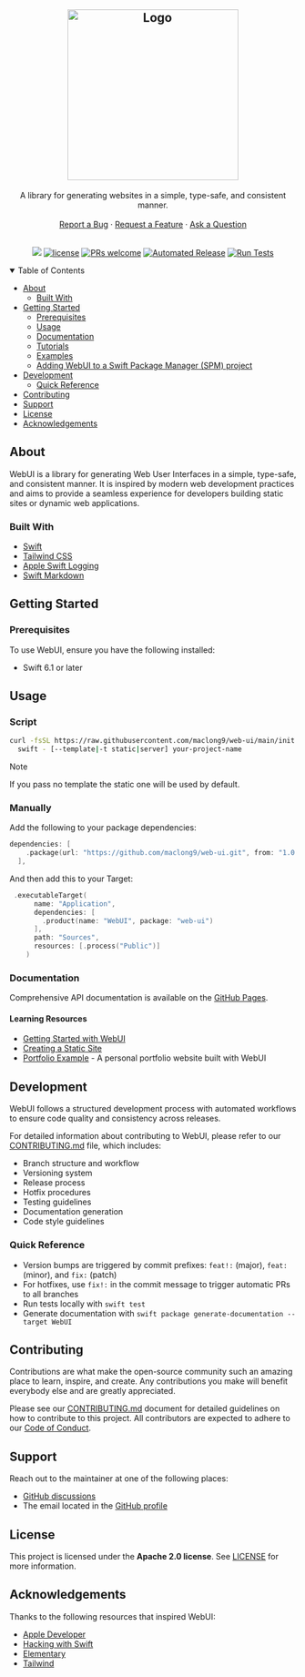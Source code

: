 <h2 align="center">
  <a href="https://github.com/dec0dOS/amazing-github-template">
    <img src="https://github.com/user-attachments/assets/657945a9-5540-4abb-a107-4f6547e4a77e" alt="Logo" width="300">
  </a>
</h2>

<div align="center">
  A library for generating websites in a simple, type-safe, and consistent manner.
  <br />
  <br />
  <a href="https://github.com/maclong9/web-ui/issues/new?assignees=&labels=bug&template=01_BUG_REPORT.md&title=bug%3A+">Report a Bug</a>
  ·
  <a href="https://github.com/maclong9/web-ui/issues/new?assignees=&labels=enhancement&template=02_FEATURE_REQUEST.md&title=feat%3A+">Request a Feature</a>
  ·
  <a href="https://github.com/maclong9/web-ui/discussions">Ask a Question</a>
</div>

<div align="center">
<br />

[![](https://img.shields.io/endpoint?url=https%3A%2F%2Fswiftpackageindex.com%2Fapi%2Fpackages%2Fmaclong9%2Fweb-ui%2Fbadge%3Ftype%3Dswift-versions)](https://swiftpackageindex.com/maclong9/web-ui)
[![license](https://img.shields.io/github/license/maclong9/web-ui.svg)](LICENSE)
[![PRs welcome](https://img.shields.io/badge/PRs-welcome-ff69b4.svg)](https://github.com/maclong9/web-ui/issues?q=is%3Aissue+is%3Aopen+label%3A%22help+wanted%22)
[![Automated Release](https://github.com/maclong9/web-ui/actions/workflows/release.yml/badge.svg)](https://github.com/maclong9/web-ui/actions/workflows/release.yml)
[![Run Tests](https://github.com/maclong9/web-ui/actions/workflows/test.yml/badge.svg)](https://github.com/maclong9/web-ui/actions/workflows/test.yml)

</div>

<details open="open">
<summary>Table of Contents</summary>

- [About](#about)
  - [Built With](#built-with)
- [Getting Started](#getting-started)
  - [Prerequisites](#prerequisites)
  - [Usage](#usage)
  - [Documentation](#documentation)
  - [Tutorials](#tutorials)
  - [Examples](#examples)
  - [Adding WebUI to a Swift Package Manager (SPM) project](#adding-webui-to-a-swift-package-manager-spm-project)
- [Development](#development)
  - [Quick Reference](#quick-reference)
- [Contributing](#contributing)
- [Support](#support)
- [License](#license)
- [Acknowledgements](#acknowledgements)

</details>

## About

WebUI is a library for generating Web User Interfaces in a simple, type-safe,
and consistent manner. It is inspired by modern web development practices and
aims to provide a seamless experience for developers building static sites or
dynamic web applications.

### Built With

- [Swift](https://swift.org)
- [Tailwind CSS](https://tailwindcss.com)
- [Apple Swift Logging](https://github.com/apple/swift-log)
- [Swift Markdown](https://github.com/apple/swift-markdown)

## Getting Started

### Prerequisites

To use WebUI, ensure you have the following installed:

- Swift 6.1 or later

## Usage

### Script

```sh
curl -fsSL https://raw.githubusercontent.com/maclong9/web-ui/main/init.swift |
  swift - [--template|-t static|server] your-project-name
```

> [!NOTE]
> If you pass no template the static one will be used by default.

### Manually

Add the following to your package dependencies:
``` Package.swift
dependencies: [
    .package(url: "https://github.com/maclong9/web-ui.git", from: "1.0.0")
  ],
```

And then add this to your Target:
``` Package.swift
 .executableTarget(
      name: "Application",
      dependencies: [
        .product(name: "WebUI", package: "web-ui")
      ],
      path: "Sources",
      resources: [.process("Public")]
    )
```

### Documentation

Comprehensive API documentation is available on the [GitHub Pages](https://maclong9.github.io/web-ui/documentation/webui/).

#### Learning Resources

- [Getting Started with WebUI](https://maclong9.github.io/web-ui/documentation/webui/getting-started)
- [Creating a Static Site](https://maclong9.github.io/web-ui/tutorials/webui/creating-a-static-site)
- [Portfolio Example](https://github.com/maclong9/portfolio) - A personal portfolio website built with WebUI

## Development

WebUI follows a structured development process with automated workflows to ensure code quality and consistency across releases.

For detailed information about contributing to WebUI, please refer to our [CONTRIBUTING.md](CONTRIBUTING.md) file, which includes:

- Branch structure and workflow
- Versioning system
- Release process
- Hotfix procedures
- Testing guidelines
- Documentation generation
- Code style guidelines

### Quick Reference

- Version bumps are triggered by commit prefixes: `feat!:` (major), `feat:` (minor), and `fix:` (patch)
- For hotfixes, use `fix!:` in the commit message to trigger automatic PRs to all branches
- Run tests locally with `swift test`
- Generate documentation with `swift package generate-documentation --target WebUI`

## Contributing

Contributions are what make the open-source community such an amazing place to
learn, inspire, and create. Any contributions you make will benefit everybody
else and are greatly appreciated.

Please see our [CONTRIBUTING.md](CONTRIBUTING.md) document for detailed guidelines on how to contribute to this project. All contributors are expected to adhere to our [Code of Conduct](CODE_OF_CONDUCT.md).

## Support

Reach out to the maintainer at one of the following places:

- [GitHub discussions](https://github.com/maclong9/web-ui/discussions)
- The email located in the [GitHub profile](https://github.com/maclong9)

## License

This project is licensed under the **Apache 2.0 license**. See [LICENSE](LICENSE) for
more information.

## Acknowledgements

Thanks to the following resources that inspired WebUI:

- [Apple Developer](https://developer.apple.com/videos/play/wwdc2021/10253/)
- [Hacking with Swift](https://www.hackingwithswift.com/articles/266/build-your-next-website-in-swift)
- [Elementary](https://github.com/sliemeobn/elementary/tree/main)
- [Tailwind](http://tailwindcss.com)
